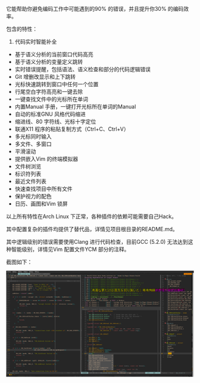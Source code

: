 它能帮助你避免编码工作中可能遇到的90% 的错误，并且提升你30% 的编码效率。

包含的特性：

1. 代码实时智能补全
+ 基于语义分析的当前窗口代码高亮
+ 基于语义分析的变量定义跳转
+ 实时错误提醒，包括语法、语义检查和部分的代码逻辑错误
+ Git 增删改显示和上下跳转
+ 光标快速跳转到窗口中任何一个位置
+ 行尾空白字符高亮和一键去除
+ 一键查找文件中的光标所在单词
+ 内置Manual 手册，一键打开光标所在单词的Manual
+ 自动的标准GNU 风格代码缩进
+ 缩进线、80 字符线、光标十字定位
+ 联通X11 程序的粘贴复制方式（Ctrl+C、Ctrl+V）
+ 多光标同时输入
+ 多文件、多窗口
+ 平滑滚动
+ 提供嵌入Vim 的终端模拟器
+ 文件树浏览
+ 标识符列表
+ 最近文件列表
+ 快速查找项目中所有文件
+ 保护视力的配色
+ 日历、画图和Vim 锁屏

以上所有特性在Arch Linux 下正常，各种插件的依赖可能需要自己Hack。

其中配置复杂的插件均提供了替代品，详情见项目根目录的README.md。

其中逻辑级别的错误需要使用Clang 进行代码检查，目前GCC (5.2.0)
无法达到这种智能级别，详情见Vim 配置文件YCM 部分的注释。

截图如下：

![Vim](screenshots/vim.png?raw=true)

